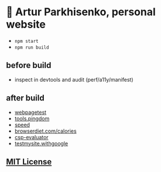 # :space_invader: Artur Parkhisenko, personal website

- `npm start`
- `npm run build`

## before build

- inspect in devtools and audit (perf/a11y/manifest)

## after build

- [webpagetest](https://www.webpagetest.org/result/161116_Z7_JTRS/)
- [tools.pingdom](https://tools.pingdom.com/#!/beZZIb/https://arturparkhisenko.github.io/)
- [speed](https://developers.google.com/speed/pagespeed/insights/?url=https%3A%2F%2Farturparkhisenko.github.io%2F&tab=mobile)
- [browserdiet.com/calories](https://browserdiet.com/calories/)
- [csp-evaluator](https://csp-evaluator.withgoogle.com/)
- [testmysite.withgoogle](https://testmysite.withgoogle.com)

## [MIT License](LICENSE.md)
